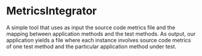 # MetricsIntegrator
A simple tool that uses as input the source code metrics file and the mapping between application methods and the test methods. As output, our application yields a file where each instance involves source code metrics of one test method and the particular application method under test.
